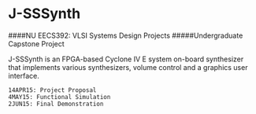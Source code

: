 # J-SSSynth
####NU EECS392: VLSI Systems Design Projects
#####Undergraduate Capstone Project

J-SSSynth is an FPGA-based Cyclone IV E system on-board synthesizer that implements various synthesizers, volume control and a graphics user interface.
```
14APR15: Project Proposal
4MAY15: Functional Simulation
2JUN15: Final Demonstration
```
